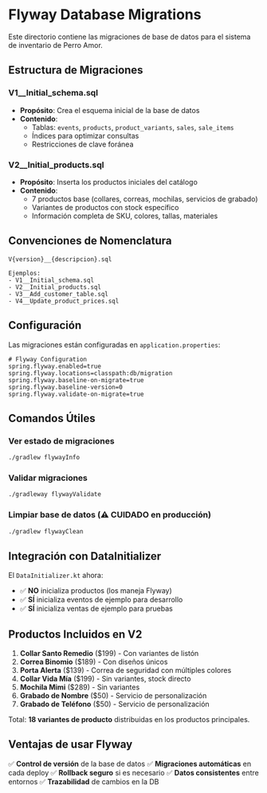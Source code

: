 # Flyway Database Migrations

Este directorio contiene las migraciones de base de datos para el sistema de inventario de Perro Amor.

## Estructura de Migraciones

### V1__Initial_schema.sql
- **Propósito**: Crea el esquema inicial de la base de datos
- **Contenido**: 
  - Tablas: `events`, `products`, `product_variants`, `sales`, `sale_items`
  - Índices para optimizar consultas
  - Restricciones de clave foránea

### V2__Initial_products.sql
- **Propósito**: Inserta los productos iniciales del catálogo
- **Contenido**:
  - 7 productos base (collares, correas, mochilas, servicios de grabado)
  - Variantes de productos con stock específico
  - Información completa de SKU, colores, tallas, materiales

## Convenciones de Nomenclatura

```
V{version}__{descripcion}.sql

Ejemplos:
- V1__Initial_schema.sql
- V2__Initial_products.sql  
- V3__Add_customer_table.sql
- V4__Update_product_prices.sql
```

## Configuración

Las migraciones están configuradas en `application.properties`:

```properties
# Flyway Configuration
spring.flyway.enabled=true
spring.flyway.locations=classpath:db/migration
spring.flyway.baseline-on-migrate=true
spring.flyway.baseline-version=0
spring.flyway.validate-on-migrate=true
```

## Comandos Útiles

### Ver estado de migraciones
```bash
./gradlew flywayInfo
```

### Validar migraciones
```bash
./gradleway flywayValidate
```

### Limpiar base de datos (⚠️ CUIDADO en producción)
```bash
./gradlew flywayClean
```

## Integración con DataInitializer

El `DataInitializer.kt` ahora:
- ✅ **NO** inicializa productos (los maneja Flyway)
- ✅ **SÍ** inicializa eventos de ejemplo para desarrollo
- ✅ **SÍ** inicializa ventas de ejemplo para pruebas

## Productos Incluidos en V2

1. **Collar Santo Remedio** ($199) - Con variantes de listón
2. **Correa Binomio** ($189) - Con diseños únicos
3. **Porta Alerta** ($139) - Correa de seguridad con múltiples colores
4. **Collar Vida Mía** ($199) - Sin variantes, stock directo
5. **Mochila Mimi** ($289) - Sin variantes
6. **Grabado de Nombre** ($50) - Servicio de personalización
7. **Grabado de Teléfono** ($50) - Servicio de personalización

Total: **18 variantes de producto** distribuidas en los productos principales.

## Ventajas de usar Flyway

✅ **Control de versión** de la base de datos
✅ **Migraciones automáticas** en cada deploy
✅ **Rollback seguro** si es necesario
✅ **Datos consistentes** entre entornos
✅ **Trazabilidad** de cambios en la DB